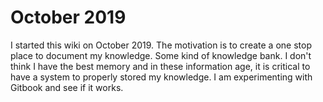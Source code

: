 # October 2019

I started this wiki on October 2019. The motivation is to create a one stop place to document my knowledge. Some kind of knowledge bank. I don't think I have the best memory and in these information age, it is critical to have a system to properly stored my knowledge. I am experimenting with Gitbook and see if it works. 

